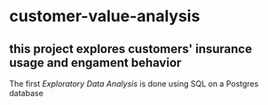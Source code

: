 # customer-value-analysis

## this project explores customers' insurance usage and engament behavior 

The first *Exploratory Data Analysis* is done using SQL on a Postgres database
